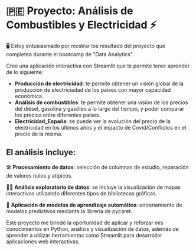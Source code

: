 # 🇵🇪 Proyecto: Análisis de Combustibles y Electricidad ⚡

🖥️  Estoy entusiasmado por mostrar los resultado del proyecto que completea durante el bootcamp de "Data Analytics".

Cree una aplicación interactiva con Streamlit que te permite tener aprender de lo siguiente:
- **Producción de electricidad**: te permite obtener un visión global de la producción de electriciadad de los países con mayor capacidad económica.
- **Análisis de combustibles**: te permite obtener una visión de los precios del diésel, gasolina y gasóleo a lo largo del tiempo, y poder comparar los precios entre diferentes países.
- **Electricidad_España**: se puede ver la evolución del precio de la electricidad en los últimos años y el impacto de Covid/Conflictos en el precio de la misma.

## El análisis incluye:

🛠️ **Procesamiento de datos**: selección de columnas de estudio, reparación de valores nulos y atípicos. 

👨‍💻 **Análisis exploratorio de datos**: se incluye la visualización de mapas interactivos utilizando diferentes tipos de bibliotecas gráficas. 

🤖 **Aplicación de modelos de aprendizaje automático**: entrenamiento de modelos predictivos mediante la libreria de pycaret. 


Este proyecto me brindó la oportunidad de aplicar y reforzar mis conocimientos en Python, análisis y visualización de datos, además de aprender a utilizar herramientas como Streamlit para desarrollar aplicaciones web interactivas. 
